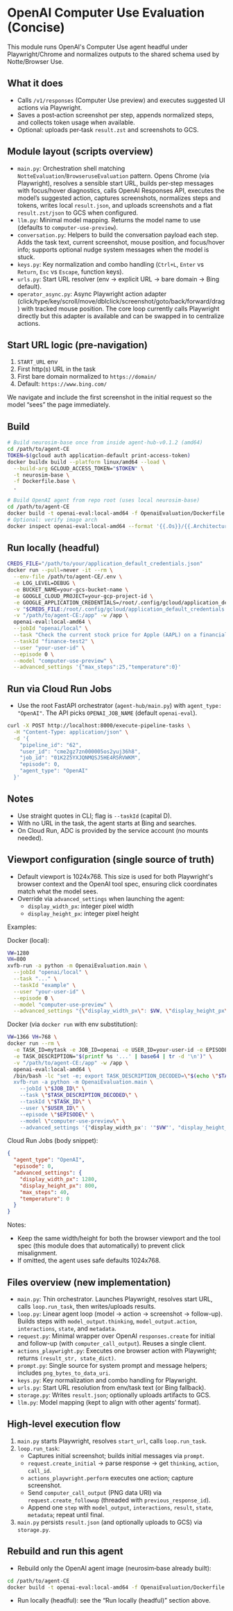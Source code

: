 # OpenAI Computer Use Evaluation (Concise)

This module runs OpenAI's Computer Use agent headful under Playwright/Chrome and normalizes outputs to the shared schema used by Notte/Browser Use.

## What it does
- Calls `/v1/responses` (Computer Use preview) and executes suggested UI actions via Playwright.
- Saves a post‑action screenshot per step, appends normalized steps, and collects token usage when available.
- Optional: uploads per‑task `result.zst` and screenshots to GCS.

## Module layout (scripts overview)
- `main.py`: Orchestration shell matching `NotteEvaluation`/`BrowseruseEvaluation` pattern. Opens Chrome (via Playwright), resolves a sensible start URL, builds per‑step messages with focus/hover diagnostics, calls OpenAI Responses API, executes the model’s suggested action, captures screenshots, normalizes steps and tokens, writes local `result.json`, and uploads screenshots and a flat `result.zst/json` to GCS when configured.
- `llm.py`: Minimal model mapping. Returns the model name to use (defaults to `computer-use-preview`).
- `conversation.py`: Helpers to build the conversation payload each step. Adds the task text, current screenshot, mouse position, and focus/hover info; supports optional nudge system messages when the model is stuck.
- `keys.py`: Key normalization and combo handling (`Ctrl+L`, `Enter` vs `Return`, `Esc` vs `Escape`, function keys).
- `urls.py`: Start URL resolver (env → explicit URL → bare domain → Bing default).
- `operator_async.py`: Async Playwright action adapter (click/type/key/scroll/move/dblclick/screenshot/goto/back/forward/drag) with tracked mouse position. The core loop currently calls Playwright directly but this adapter is available and can be swapped in to centralize actions.

## Start URL logic (pre‑navigation)
1. `START_URL` env
2. First http(s) URL in the task
3. First bare domain normalized to `https://domain/`
4. Default: `https://www.bing.com/`

We navigate and include the first screenshot in the initial request so the model “sees” the page immediately.

## Build
```bash
# Build neurosim-base once from inside agent-hub-v0.1.2 (amd64)
cd /path/to/agent-CE
TOKEN=$(gcloud auth application-default print-access-token)
docker buildx build --platform linux/amd64 --load \
  --build-arg GCLOUD_ACCESS_TOKEN="$TOKEN" \
  -t neurosim-base \
  -f Dockerfile.base \
  .

# Build OpenAI agent from repo root (uses local neurosim-base)
cd /path/to/agent-CE
docker build -t openai-eval:local-amd64 -f OpenaiEvaluation/Dockerfile .
# Optional: verify image arch
docker inspect openai-eval:local-amd64 --format '{{.Os}}/{{.Architecture}}'
```



## Run locally (headful)
```bash
CREDS_FILE="/path/to/your/application_default_credentials.json"
docker run --pull=never -it --rm \
  --env-file /path/to/agent-CE/.env \
  -e LOG_LEVEL=DEBUG \
  -e BUCKET_NAME=your-gcs-bucket-name \
  -e GOOGLE_CLOUD_PROJECT=your-gcp-project-id \
  -e GOOGLE_APPLICATION_CREDENTIALS=/root/.config/gcloud/application_default_credentials.json \
  -v "$CREDS_FILE:/root/.config/gcloud/application_default_credentials.json:ro" \
  -v "/path/to/agent-CE:/app" -w /app \
  openai-eval:local-amd64 \
  --jobId "openai/local" \
  --task "Check the current stock price for Apple (AAPL) on a financial news website." \
  --taskId "finance-test2" \
  --user "your-user-id" \
  --episode 0 \
  --model "computer-use-preview" \
  --advanced_settings '{"max_steps":25,"temperature":0}'
```

## Run via Cloud Run Jobs
- Use the root FastAPI orchestrator (`agent-hub/main.py`) with `agent_type: "OpenAI"`. The API picks `OPENAI_JOB_NAME` (default `openai-eval`).
```bash
curl -X POST http://localhost:8000/execute-pipeline-tasks \
  -H "Content-Type: application/json" \
  -d '{
    "pipeline_id": "62",
    "user_id": "cme2gz7zn000005os2yuj36h8",
    "job_id": "01K2Z5YXJQNMQSJ5HE4R5RVWKM",
    "episode": 0,
    "agent_type": "OpenAI"
  }'
```

## Notes
- Use straight quotes in CLI; flag is `--taskId` (capital D).
- With no URL in the task, the agent starts at Bing and searches.
- On Cloud Run, ADC is provided by the service account (no mounts needed).

## Viewport configuration (single source of truth)
- Default viewport is 1024x768. This size is used for both Playwright's browser context and the OpenAI tool spec, ensuring click coordinates match what the model sees.
- Override via `advanced_settings` when launching the agent:
  - `display_width_px`: integer pixel width
  - `display_height_px`: integer pixel height

Examples:

Docker (local):
```bash
VW=1280
VH=800
xvfb-run -a python -m OpenaiEvaluation.main \
  --jobId "openai/local" \
  --task "..." \
  --taskId "example" \
  --user "your-user-id" \
  --episode 0 \
  --model "computer-use-preview" \
  --advanced_settings "{\"display_width_px\": $VW, \"display_height_px\": $VH, \"max_steps\": 30, \"temperature\": 0}"
```

Docker (via `docker run` with env substitution):
```bash
VW=1366 VH=768 \
docker run --rm \
  -e TASK_ID=mytask -e JOB_ID=openai -e USER_ID=your-user-id -e EPISODE=0 \
  -e TASK_DESCRIPTION="$(printf %s '...' | base64 | tr -d '\n')" \
  -v "/path/to/agent-CE:/app" -w /app \
  openai-eval:local-amd64 \
  /bin/bash -lc "set -e; export TASK_DESCRIPTION_DECODED=\"$(echo \"$TASK_DESCRIPTION\" | base64 --decode)\"; \
  xvfb-run -a python -m OpenaiEvaluation.main \
    --jobId \"$JOB_ID\" \
    --task \"$TASK_DESCRIPTION_DECODED\" \
    --taskId \"$TASK_ID\" \
    --user \"$USER_ID\" \
    --episode \"$EPISODE\" \
    --model \"computer-use-preview\" \
    --advanced_settings '{"display_width_px': '"$VW"', "display_height_px": '"$VH"', "max_steps": 30, "temperature": 0}'"
```

Cloud Run Jobs (body snippet):
```json
{
  "agent_type": "OpenAI",
  "episode": 0,
  "advanced_settings": {
    "display_width_px": 1280,
    "display_height_px": 800,
    "max_steps": 40,
    "temperature": 0
  }
}
```

Notes:
- Keep the same width/height for both the browser viewport and the tool spec (this module does that automatically) to prevent click misalignment.
- If omitted, the agent uses safe defaults 1024x768.

## Files overview (new implementation)
- `main.py`: Thin orchestrator. Launches Playwright, resolves start URL, calls `loop.run_task`, then writes/uploads results.
- `loop.py`: Linear agent loop (model → action → screenshot → follow-up). Builds steps with `model_output.thinking`, `model_output.action`, `interactions`, `state`, and `metadata`.
- `request.py`: Minimal wrapper over OpenAI `responses.create` for initial and follow-up (with `computer_call_output`). Reuses a single client.
- `actions_playwright.py`: Executes one browser action with Playwright; returns `(result_str, state_dict)`.
- `prompt.py`: Single source for system prompt and message helpers; includes `png_bytes_to_data_uri`.
- `keys.py`: Key normalization and combo handling for Playwright.
- `urls.py`: Start URL resolution from env/task text (or Bing fallback).
- `storage.py`: Writes `result.json`; optionally uploads artifacts to GCS.
- `llm.py`: Model mapping (kept to align with other agents’ format).

## High‑level execution flow
1) `main.py` starts Playwright, resolves `start_url`, calls `loop.run_task`.
2) `loop.run_task`:
   - Captures initial screenshot; builds initial messages via `prompt`.
   - `request.create_initial` → parse response → get `thinking`, `action`, `call_id`.
   - `actions_playwright.perform` executes one action; capture screenshot.
   - Send `computer_call_output` (PNG data URI) via `request.create_followup` (threaded with `previous_response_id`).
   - Append one `step` with `model_output`, `interactions`, `result`, `state`, `metadata`; repeat until final.
3) `main.py` persists `result.json` (and optionally uploads to GCS) via `storage.py`.

## Rebuild and run this agent
- Rebuild only the OpenAI agent image (neurosim‑base already built):
```bash
cd /path/to/agent-CE
docker build -t openai-eval:local-amd64 -f OpenaiEvaluation/Dockerfile .
```
- Run locally (headful): see the “Run locally (headful)” section above.
